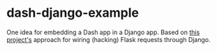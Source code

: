 # dash-django-example

One idea for embedding a Dash app in a Django app. Based on [this
project's](https://bitbucket.org/m_c_/sample-dash) approach for wiring (hacking)
Flask requests through Django.
